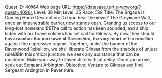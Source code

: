 Quest ID: 40964
Web page URL: https://database.turtle-wow.org/?quest=40964
Level: 38
Min Level: 35
Race: 589
Title: The Brigade is Coming Home
Description: Did you hear the news? The Greymane Wall, once an impenetrable barrier, now stands open. Granting us access to our long-lost homeland!$B$BThe call to action has been sounded, and a ship laden with our brave soldiers has set sail for Gilneas. By now, they should have reached the port town of Ravenshire, the very heart of the rebellion against the oppressive regime. Together, under the banner of the Ravenwood Rebellion, we shall liberate Gilneas from the shackles of unjust rule!$B$BIn this critical juncture, we seek any assistance that can be mustered. Make your way to Ravenshire without delay. Once you arrive, seek out Sergeant Arbington.
Objective: Venture to Gilneas and find Sergeant Arbington in Ravenshire.
